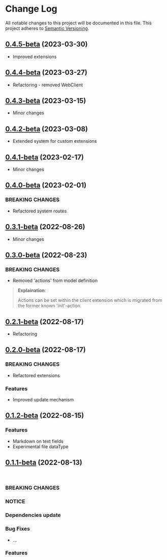 # Change Log

All notable changes to this project will be documented in this file.
This project adheres to [Semantic Versioning](http://semver.org/).


## [0.4.5-beta](https://github.com/pb-it/wing-cms/0.4.5-beta) (2023-03-30)

* Improved extensions


## [0.4.4-beta](https://github.com/pb-it/wing-cms/0.4.4-beta) (2023-03-27)

* Refactoring - removed WebClient


## [0.4.3-beta](https://github.com/pb-it/wing-cms/0.4.3-beta) (2023-03-15)

* Minor changes


## [0.4.2-beta](https://github.com/pb-it/wing-cms/0.4.2-beta) (2023-03-08)

* Extended system for custom extensions


## [0.4.1-beta](https://github.com/pb-it/wing-cms/0.4.1-beta) (2023-02-17)

* Minor changes


## [0.4.0-beta](https://github.com/pb-it/wing-cms/0.4.0-beta) (2023-02-01)

### BREAKING CHANGES

* Refactored system routes


## [0.3.1-beta](https://github.com/pb-it/wing-cms/0.3.1-beta) (2022-08-26)

* Minor changes


## [0.3.0-beta](https://github.com/pb-it/wing-cms/0.3.0-beta) (2022-08-23)

### BREAKING CHANGES

* Removed 'actions' from model definition

> **Explaination**:
>
> Actions can be set within the client extension which is migrated from the former known 'init'-action.


## [0.2.1-beta](https://github.com/pb-it/wing-cms/0.2.1-beta) (2022-08-17)

* Refactoring


## [0.2.0-beta](https://github.com/pb-it/wing-cms/0.2.0-beta) (2022-08-17)


### BREAKING CHANGES

* Refactored extensions


### Features

* Improved update mechanism


## [0.1.2-beta](https://github.com/pb-it/wing-cms/0.1.2-beta) (2022-08-15)


### Features

* Markdown on text fields
* Experimental file dataType


## [0.1.1-beta](https://github.com/pb-it/wing-cms/0.1.1-beta) (2022-08-13)

&nbsp;
&nbsp;
&nbsp;
&nbsp;


### BREAKING CHANGES


### NOTICE


### Dependencies update


### Bug Fixes

* ...


### Features